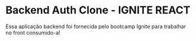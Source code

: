 # Backend Auth Clone - IGNITE REACT

Essa aplicação backend foi fornecida pelo bootcamp Ignite para trabalhar no front consumido-a!
